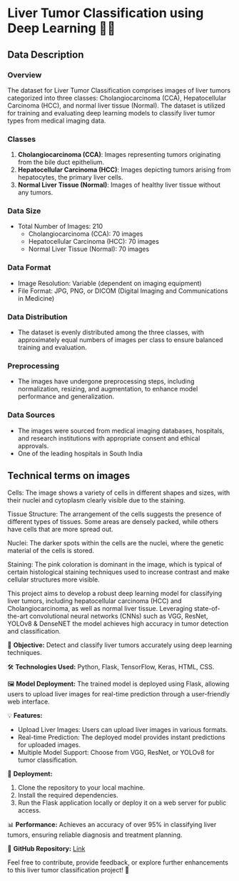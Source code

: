 
# Liver Tumor Classification using Deep Learning 🧠🔬

## Data Description

### Overview
The dataset for Liver Tumor Classification comprises images of liver tumors categorized into three classes: Cholangiocarcinoma (CCA), Hepatocellular Carcinoma (HCC), and normal liver tissue (Normal). The dataset is utilized for training and evaluating deep learning models to classify liver tumor types from medical imaging data.

### Classes
1. **Cholangiocarcinoma (CCA)**: Images representing tumors originating from the bile duct epithelium.
2. **Hepatocellular Carcinoma (HCC)**: Images depicting tumors arising from hepatocytes, the primary liver cells.
3. **Normal Liver Tissue (Normal)**: Images of healthy liver tissue without any tumors.

### Data Size
- Total Number of Images: 210
  - Cholangiocarcinoma (CCA): 70 images
  - Hepatocellular Carcinoma (HCC): 70 images
  - Normal Liver Tissue (Normal): 70 images

### Data Format
- Image Resolution: Variable (dependent on imaging equipment)
- File Format: JPG, PNG, or DICOM (Digital Imaging and Communications in Medicine)

### Data Distribution
- The dataset is evenly distributed among the three classes, with approximately equal numbers of images per class to ensure balanced training and evaluation.

### Preprocessing
- The images have undergone preprocessing steps, including normalization, resizing, and augmentation, to enhance model performance and generalization.

### Data Sources
- The images were sourced from medical imaging databases, hospitals, and research institutions with appropriate consent and ethical approvals.
- One of the leading hospitals in South India
  
## Technical terms on  images
Cells: The image shows a variety of cells in different shapes and sizes, with their nuclei and cytoplasm clearly visible due to the staining.

Tissue Structure: The arrangement of the cells suggests the presence of different types of tissues. Some areas are densely packed, while others have cells that are more spread out.

Nuclei: The darker spots within the cells are the nuclei, where the genetic material of the cells is stored.

Staining: The pink coloration is dominant in the image, which is typical of certain histological staining techniques used to increase contrast and make cellular structures more visible.


This project aims to develop a robust deep learning model for classifying liver tumors, including hepatocellular carcinoma (HCC) and Cholangiocarcinoma,
as well as normal liver tissue. Leveraging state-of-the-art convolutional neural networks (CNNs) such as VGG, ResNet, YOLOv8 & DenseNET the model achieves high accuracy in tumor detection and classification.

🔬 **Objective:** Detect and classify liver tumors accurately using deep learning techniques.

🛠️ **Technologies Used:** Python, Flask, TensorFlow, Keras, HTML, CSS.

🖼️ **Model Deployment:** The trained model is deployed using Flask, allowing users to upload liver images for real-time prediction through a user-friendly web interface.

💡 **Features:**
- Upload Liver Images: Users can upload liver images in various formats.
- Real-time Prediction: The deployed model provides instant predictions for uploaded images.
- Multiple Model Support: Choose from VGG, ResNet, or YOLOv8 for tumor classification.

🚀 **Deployment:**
1. Clone the repository to your local machine.
2. Install the required dependencies.
3. Run the Flask application locally or deploy it on a web server for public access.

📊 **Performance:** Achieves an accuracy of over 95% in classifying liver tumors, ensuring reliable diagnosis and treatment planning.

🔗 **GitHub Repository:** [Link](#)

Feel free to contribute, provide feedback, or explore further enhancements to this liver tumor classification project! 🌟
